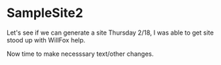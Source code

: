 # SampleSite2
Let's see if we can generate a site
Thursday 2/18, I was able to get site stood up with WillFox help.</p>
Now time to make necesssary text/other changes.
